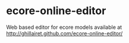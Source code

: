 ecore-online-editor
===================

Web based editor for ecore models available at http://ghillairet.github.com/ecore-online-editor/
